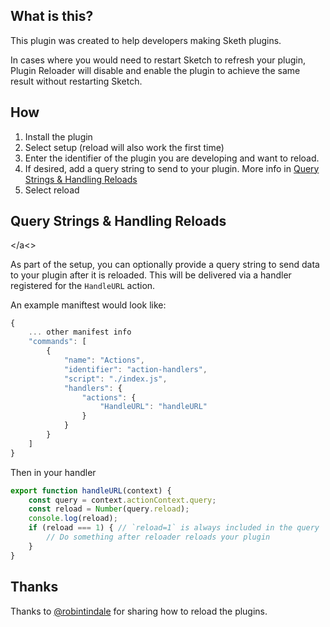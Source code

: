 ## What is this?

This plugin was created to help developers making Sketh plugins.

In cases where you would need to restart Sketch to refresh your plugin, Plugin Reloader will disable and enable the plugin to achieve the same result without restarting Sketch.

## How

1. Install the plugin
2. Select setup (reload will also work the first time)
3. Enter the identifier of the plugin you are developing and want to reload.
4. If desired, add a query string to send to your plugin. More info in [Query Strings & Handling Reloads](#handling-reloads)
4. Select reload

## Query Strings & Handling Reloads
<a id="handling-reloads"></a<>

As part of the setup, you can optionally provide a query string to send data to your plugin after it is reloaded. This will be delivered via a handler registered for the `HandleURL` action.

An example maniftest would look like:
```js
{
    ... other manifest info
    "commands": [
        {
            "name": "Actions",
            "identifier": "action-handlers",
            "script": "./index.js",
            "handlers": {
                "actions": {
                    "HandleURL": "handleURL"
                }
            }
        }
    ]
}
```

Then in your handler
```js
export function handleURL(context) {
    const query = context.actionContext.query;
    const reload = Number(query.reload);
    console.log(reload);
    if (reload === 1) { // `reload=1` is always included in the query
        // Do something after reloader reloads your plugin
    }
}
```


## Thanks

Thanks to [@robintindale](https://github.com/robintindale) for sharing how to reload the plugins.